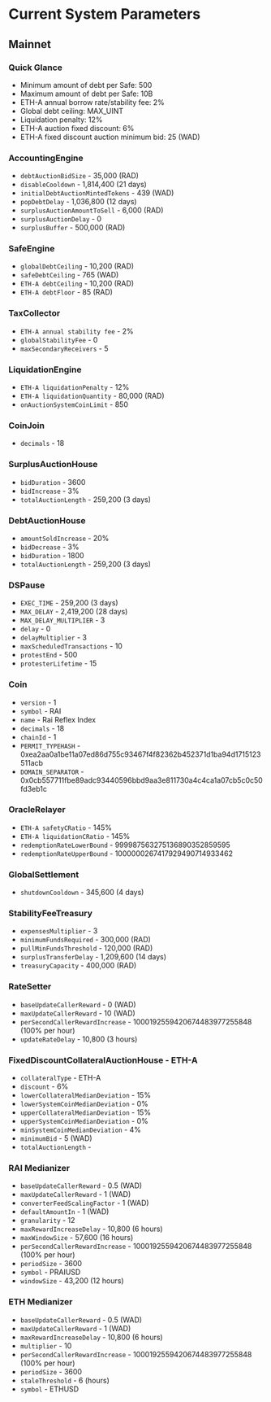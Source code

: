 # Current System Parameters

## Mainnet

### Quick Glance

* Minimum amount of debt per Safe: 500
* Maximum amount of debt per Safe: 10B
* ETH-A annual borrow rate/stability fee: 2%
* Global debt ceiling: MAX\_UINT
* Liquidation penalty: 12%
* ETH-A auction fixed discount: 6% 
* ETH-A fixed discount auction minimum bid: 25 \(WAD\)

### AccountingEngine

* `debtAuctionBidSize` - 35,000 \(RAD\)
* `disableCooldown` - 1,814,400 \(21 days\)
* `initialDebtAuctionMintedTokens` - 439 \(WAD\)
* `popDebtDelay` - 1,036,800 \(12 days\)
* `surplusAuctionAmountToSell` - 6,000 \(RAD\)
* `surplusAuctionDelay` - 0
* `surplusBuffer` - 500,000 \(RAD\)

### SafeEngine

* `globalDebtCeiling` - 10,200 \(RAD\)
* `safeDebtCeiling` - 765 \(WAD\)
* `ETH-A debtCeiling` - 10,200 \(RAD\)
* `ETH-A debtFloor` - 85 \(RAD\)

### TaxCollector

* `ETH-A annual stability fee` - 2%
* `globalStabilityFee` - 0
* `maxSecondaryReceivers` - 5

### LiquidationEngine

* `ETH-A liquidationPenalty` - 12%
* `ETH-A liquidationQuantity` - 80,000 \(RAD\)
* `onAuctionSystemCoinLimit` - 850

### CoinJoin

* `decimals` - 18

### SurplusAuctionHouse

* `bidDuration` - 3600
* `bidIncrease` - 3%
* `totalAuctionLength` - 259,200 \(3 days\)

### DebtAuctionHouse

* `amountSoldIncrease` - 20%
* `bidDecrease` - 3%
* `bidDuration` - 1800
* `totalAuctionLength` - 259,200 \(3 days\)

### DSPause

* `EXEC_TIME` - 259,200 \(3 days\)
* `MAX_DELAY` - 2,419,200 \(28 days\)
* `MAX_DELAY_MULTIPLIER` - 3
* `delay` - 0
* `delayMultiplier` - 3
* `maxScheduledTransactions` - 10
* `protestEnd` - 500
* `protesterLifetime` - 15

### Coin

* `version` - 1
* `symbol` - RAI
* `name` - Rai Reflex Index
* `decimals` - 18
* `chainId` - 1
* `PERMIT_TYPEHASH` - 0xea2aa0a1be11a07ed86d755c93467f4f82362b452371d1ba94d1715123511acb
* `DOMAIN_SEPARATOR` - 0x0cb557711fbe89adc93440596bbd9aa3e811730a4c4ca1a07cb5c0c50fd3eb1c

### OracleRelayer

* `ETH-A safetyCRatio` - 145%
* `ETH-A liquidationCRatio` - 145%
* `redemptionRateLowerBound` - 999987563275136890352859595
* `redemptionRateUpperBound` - 1000000267417929490714933462

### GlobalSettlement

* `shutdownCooldown` - 345,600 \(4 days\)

### StabilityFeeTreasury

* `expensesMultiplier` - 3
* `minimumFundsRequired` - 300,000 \(RAD\)
* `pullMinFundsThreshold` - 120,000 \(RAD\)
* `surplusTransferDelay` - 1,209,600 \(14 days\)
* `treasuryCapacity` - 400,000 \(RAD\)

### RateSetter

* `baseUpdateCallerReward` - 0 \(WAD\)
* `maxUpdateCallerReward` - 10 \(WAD\)
* `perSecondCallerRewardIncrease` - 1000192559420674483977255848 \(100% per hour\)
* `updateRateDelay` - 10,800 \(3 hours\)

### FixedDiscountCollateralAuctionHouse - ETH-A

* `collateralType` - ETH-A
* `discount` - 6%
* `lowerCollateralMedianDeviation` - 15%
* `lowerSystemCoinMedianDeviation` - 0%
* `upperCollateralMedianDeviation` - 15%
* `upperSystemCoinMedianDeviation` - 0%
* `minSystemCoinMedianDeviation` - 4%
* `minimumBid` - 5 \(WAD\)
* `totalAuctionLength` - 

### RAI Medianizer

* `baseUpdateCallerReward` - 0.5 \(WAD\)
* `maxUpdateCallerReward` - 1 \(WAD\)
* `converterFeedScalingFactor` - 1 \(WAD\)
* `defaultAmountIn` - 1 \(WAD\)
* `granularity` - 12
* `maxRewardIncreaseDelay` - 10,800 \(6 hours\)
* `maxWindowSize` - 57,600 \(16 hours\)
* `perSecondCallerRewardIncrease` - 1000192559420674483977255848 \(100% per hour\)
* `periodSize` - 3600
* `symbol` - PRAIUSD
* `windowSize` - 43,200 \(12 hours\)

### ETH Medianizer

* `baseUpdateCallerReward` - 0.5 \(WAD\)
* `maxUpdateCallerReward` - 1 \(WAD\)
* `maxRewardIncreaseDelay` - 10,800 \(6 hours\)
* `multiplier` - 10
* `perSecondCallerRewardIncrease` - 1000192559420674483977255848 \(100% per hour\)
* `periodSize` - 3600
* `staleThreshold` - 6 \(hours\)
* `symbol` - ETHUSD

